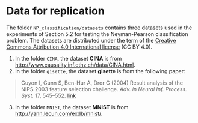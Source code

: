 # Data for replication
The folder `NP_classification/datasets` contains three datasets used in the experiments of Section 5.2 for testing the Neyman-Pearson classification problem. The datasets are distributed under the term of the [Creative Commons Attribution 4.0 International license](https://github.com/INFORMSJoC/2021.0248/blob/master/NP_classification/datasets/LICENSE) (CC BY 4.0).


1. In the folder `CINA`, the dataset **CINA** is from http://www.causality.inf.ethz.ch/data/CINA.html.  
2. In the folder `gisette`, the dataset **gisette** is from the following paper:

> Guyon I, Gunn S, Ben-Hur A, Dror G (2004) Result analysis of the NIPS 2003 feature selection challenge.
*Adv. in Neural Inf. Process. Syst.* 17, 545–552. [link](https://papers.nips.cc/paper/2004/hash/5e751896e527c862bf67251a474b3819-Abstract.html)  

3. In the folder `MNIST`, the dataset **MNIST** is from http://yann.lecun.com/exdb/mnist/.  
